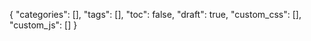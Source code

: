 {
  "categories": [],
  "tags": [],
  "toc":  false,
  "draft": true,
  "custom_css": [],
  "custom_js": []
}
